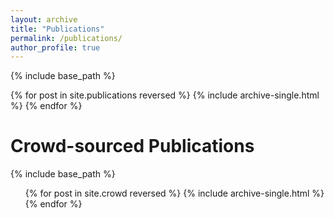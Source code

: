 ```yaml
---
layout: archive
title: "Publications"
permalink: /publications/
author_profile: true
---
```


{% include base_path %}

{% for post in site.publications reversed %}
  {% include archive-single.html %}
{% endfor %}


Crowd-sourced Publications
======
{% include base_path %}
  <ul>{% for post in site.crowd reversed %}
    {% include archive-single.html %}
  {% endfor %}</ul>
